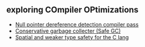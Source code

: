 ## exploring COmpiler OPtimizations 
- [Null pointer dereference detection compiler pass](./nullchecks)
- [Conservative garbage collecter (Safe GC)](./safegc)
- [Spatial and weaker type safety for the C lang](./memsafe)
